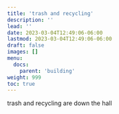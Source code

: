 ```yaml
---
title: 'trash and recycling'
description: ''
lead: ''
date: 2023-03-04T12:49:06-06:00
lastmod: 2023-03-04T12:49:06-06:00
draft: false
images: []
menu:
  docs:
    parent: 'building'
weight: 999
toc: true
---
```


trash and recycling are down the hall
